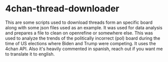 # 4chan-thread-downloader
This are some scripts used to download threads form an specific board along with some json files used as an example. It was used for data analysis and prepares a file to clean on openrefine or somewhere else. This was used to analyze the trends of the politically incorrect (pol) board during the time of US elections where Biden and Trump were competing. It uses the 4chan API. Also it's heavily commented in spanish, reach out if you want me to translate it to english.
